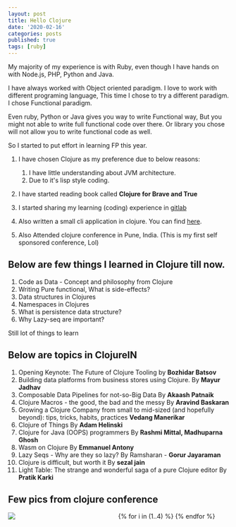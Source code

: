 ```yaml
---
layout: post
title: Hello Clojure
date: '2020-02-16'
categories: posts
published: true
tags: [ruby]
---
```


My majority of my experience is with Ruby, even though I have hands on with Node.js, PHP, Python and Java.

I have always worked with Object oriented paradigm. I love to work with different programing language, This time I chose to try a different paradigm. I chose Functional paradigm.

Even ruby, Python or Java gives you way to write Functional way, But you might not able to write full functional code over there. Or library you chose will not allow you to write functional code as well.

So I started to put effort in learning FP this year.

1. I have chosen Clojure as my preference due to below reasons:
	1. I have little understanding about JVM architecture.
	2. Due to it's lisp style coding.

2. I have started reading book called **Clojure for Brave and True**
3. I started sharing my learning (coding) experience in [gitlab](https://gitlab.com/sathia.s/learning-clojure)
4. Also written a small cli application in clojure. You can find [here](https://gitlab.com/sathia.s/jira).
5. Also Attended clojure conference in Pune, India. (This is my first self sponsored conference, Lol)

## Below are few things I learned in Clojure till now.
1. Code as Data - Concept and philosophy from Clojure
2. Writing Pure functional, What is side-effects?
3. Data structures in Clojures
4. Namespaces in Clojures
5. What is persistence data structure?
6. Why Lazy-seq are important?

Still lot of things to learn

## Below are topics in ClojureIN
1. Opening Keynote: The Future of Clojure Tooling by **Bozhidar Batsov**
2. Building data platforms from business stores using Clojure. By **Mayur Jadhav**
3. Composable Data Pipelines for not-so-Big Data	By **Akaash Patnaik**
4. Clojure Macros - the good, the bad and the messy	By **Aravind Baskaran**
4. Growing a Clojure Company from small to mid-sized (and hopefully beyond): tips, tricks, habits, practices	**Vedang Manerikar**
5. Clojure of Things By	**Adam Helinski**
6. Clojure for Java (OOPS) programmers By	**Rashmi Mittal, Madhuparna Ghosh**
7. Wasm on Clojure By **Emmanuel Antony**
8. Lazy Seqs - Why are they so lazy? By	Ramsharan - **Gorur Jayaraman**
9. Clojure is difficult, but worth it By	**sezal jain**
10. Light Table: The strange and wonderful saga of a pure Clojure editor By	**Pratik Karki**


## Few pics from clojure conference
<div class="width:100%;overflow:hidden">
{% for i in (1..4) %}
<div style="width:250px;float:left"><img src="/img/blogs/conference/{{i}}.jpg" /></div>
{% endfor %}
</div>